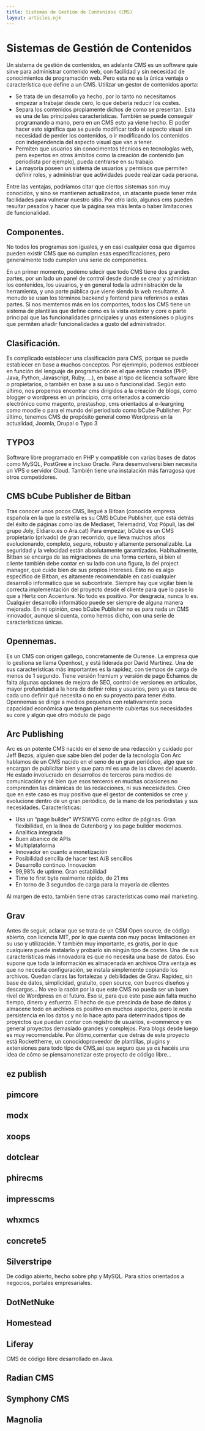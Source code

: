 ```yaml
---
title: Sistemas de Gestión de Contenidos (CMS)
layout: articles.njk
---
```


# Sistemas de Gestión de Contenidos

Un sistema de gestión de contenidos, en adelante CMS es un software quie sirve para administrar contenido web, con facilidad y sin necesidad de conocimientos de programación web. Pero esta no es la única ventaja o característica que define a un CMS. Utilizar un gestor de contenidos aporta: 
- Se trata de un desarrollo ya hecho, por lo tanto no necesitamos empezar a trabajar desde cero, lo que debería reducir los costes. 
- Separa los contenidos propiamente dichos de como se presentan. Esta es una de las principales características. También se puede conseguir programando a mano, pero en un CMS esto ya viene hecho. El poder hacer esto significa que se puede modificar todo el aspecto visual sin necesidad de perder los contenidos, o ir modificando los contenidos con independencia del aspecto visual que van a tener. 
- Permiten que usuarios sin conocimentos técnicos en tecnologías web, pero expertos en otros ámbitos como la creación de contenido (un periodista por ejemplo), pueda centrarse en su trabajo. 
- La mayoría poseen un sistema de usuarios y permisos que permiten definir roles, y administrar que actividades puede realizar cada persona. 

Entre las ventajas, podríamos citar que ciertos sistemas son muy conocidos, y sino se mantienen actualizados, un atacante puede tener más facilidades para vulnerar nuestro sitio. Por otro lado, algunos cms pueden resultar pesados y hacer que la página sea más lenta o haber limitacones de funcionalidad. 

## Componentes. 
No todos los programas son iguales, y en casi cualquier cosa que digamos pueden existir CMS que no cumplan esas especificaciones, pero generalmente todo cumplen una serie de componentes. 

En un primer momento, podemo sdecir que todo CMS tiene dos grandes partes, por un lado un panel de control desde donde se crear y administran los contenidos, los usuarios, y en general toda la administración de la herramienta, y una parte pública que viene siendo la web resultante. A menudo se usan los términos backend y fontend para referirnos a estas partes. 
Si nos memtemos más en los compontes, todos los CMS tiene un sistema de plantillas que define como es la vista exterior y core o parte principal que las funcionalidades principales y unas extensiones o plugins que permiten añadir funcionalidades a gusto del administrador. 

## Clasificación. 
Es complicado establecer una clasificación para CMS, porque se puede establecer en base a muchos conceptos. Por ejemmplo, podemos estblecer en función del lenguaje de programación en el que están creados (PHP, Java, Python, Javascript, Ruby, ...), en base al tipo de licencia software libre o propietarios, o también en base a su uso o funcionalidad. 
Según esto último, nos propemos encontrar cms dirigidos a la creación de blogs, como blogger o wordpress en un principio, cms oritenados a comercio electrónico como magento, prestashop, cms orientados al e-leargning como moodle o para el mundo del periodisdo como bCube Publisher. Por último, tenemos CMS de propósito general como Wordpress en la actualidad, Joomla, Drupal o Typo 3

## TYPO3
Software libre programado en PHP y compatible con varias bases de datos como MySQL, PostGree e incluso Oracle. 
Para desemvolversi bien necesita un VPS o servidor Cloud. 
También tiene una instalación más farragosa que otros competidores. 

## CMS bCube Publisher de Bitban

Tras conocer unos pocos CMS, llegué a Bitban (conocida empresa española en la que la estrella es su CMS bCube Publisher, que está detrás del éxito de páginas como las de Mediaset, Telemadrid, Voz Pópuli, las del grupo Joly, Eldiario.es o Ara.cat)
Para empezar, bCube es un CMS propietario (privado) de gran recorrido, que lleva muchos años evolucionando, completo, seguro, robusto y altamente personalizable. La seguridad y la velocidad están absolutamente garantizados. 
Habitualmente, Bitban se encarga de las migraciones de una forma certera, si bien el cliente también debe contar en su lado con una figura, la del project manager, que cuide bien de sus propios intereses. Esto no es algo específico de Bitban, es altamente recomendable en casi cualquier desarrollo informático que se subcontrate. Siempre hay que vigilar bien la correcta implementación del proyecto desde el cliente para que lo pase lo que a Hertz con Accenture. 
No todo es positivo. Por desgracia, nunca lo es. Cualquier desarrollo informático puede ser siempre de alguna manera mejorado. En mi opinión, creo bCube Publisher no es para nada un CMS innovador, aunque sí cuenta, como hemos dicho, con una serie de características únicas. 

## Opennemas. 
Es un CMS con origen gallego, concretamente de Ourense. La empresa que lo gestiona se llama Openhost, y está liderada por David Martínez. 
Una de sus características más importantes es la rapidez, con tiempos de carga de menos de 1 segundo. 
Tiene versión fremium y versión de pago
Echamos de falta algunas opciones de mejora de SEO, control de versiones en artículos, mayor profundidad a la hora de definir roles y usuarios, pero ya es tarea de cada uno definir qué necesita o no en su proyecto para tener éxito.
Opennemas se dirige a medios pequeños con relativamente poca capacidad económica que tengan plenamente cubiertas sus necesidades su core y algún que otro módulo de pago

## Arc Publishing
Arc es un potente CMS nacido en el seno de una redacción y cuidado por Jeff Bezos, alguien que sabe bien del poder de la tecnología
Con Arc hablamos de un CMS nacido en el seno de un gran periódico, algo que se encargan de publicitar bien y que para mí es una de las claves del acuerdo. He estado involucrado en desarrollos de terceros para medios de comunicación y sé bien que esos terceros en muchas ocasiones no comprenden las dinámicas de las redacciones, ni sus necesidades. Creo que en este caso es muy positivo que el gestor de contenidos se cree y evolucione dentro de un gran periódico, de la mano de los periodistas y sus necesidades. 
Características: 
- Usa un “page builder” WYSIWYG como editor de páginas. Gran flexibilidad, en la línea de Gutenberg y los page builder modernos.
- Analítica integrada
- Buen abanico de APIs
- Multiplataforma
- Innovador en cuanto a monetización
- Posibilidad sencilla de hacer test A/B sencillos
- Desarrollo continuo. Innovación
- 99,98% de uptime. Gran estabilidad
- Time to first byte realmente rápido, de 21 ms
- En torno de 3 segundos de carga para la mayoría de clientes

Al margen de esto, también tiene otras características como mail marketing. 


## Grav
Antes de seguir, aclarar que se trata de un CSM Open source, de código abierto, con licencia MIT, por lo que cuenta con muy pocas limitaciones en su uso y utilización. Y también muy importante, es gratis, por lo que cualquiera puede instalarlo y probarlo sin ningún tipo de costes. 
Una de sus características más innovadora es que no necesita una base de datos. Eso supone que toda la información es almacenada en archivos
Otra ventaja es que no necesita configuración, se instala simplemente copiando los archivos.
Quedan claras las fortalezas y debilidades de Grav. Rapidez, sin base de datos, simplicidad, gratuito, open source, con buenos diseños y descargas… No veo la razón por la que este CMS no pueda ser un buen rivel de Wordpress en el futuro. Eso sí, para que esto pase aún falta mucho tiempo, dinero y esfuerzo. 
El hecho de que prescinda de base de datos y almacene todo en archivos es positivo en muchos aspectos, pero le resta persistencia en los datos y no lo hace apto para determinados tipos de proyectos que puedan contar con registro de usuarios, e-commerce y en general proyectos demasiado grandes y complejos. Para blogs desde luego es muy recomendable.
Por último,comentar que detrás de este proyecto está Rockettheme, un conocidoproveedor de plantillas, plugins y extensiones para todo tipo de CMS,así que seguro que ya os hacéis una idea de cómo se piensamonetizar este proyecto de código libre…

## ez publish
## pimcore
## modx
## xoops
## dotclear
## phirecms
## impresscms
## whxmcs
## concrete5
## Silverstripe
De código abierto, hecho sobre php y MySQL. 
Para sitios orientados a negocios, portales empresariales. 

## DotNetNuke
## Homestead
## Liferay
CMS de código libre desarrollado en Java. 

## Radian CMS

## Symphony CMS
## Magnolia

